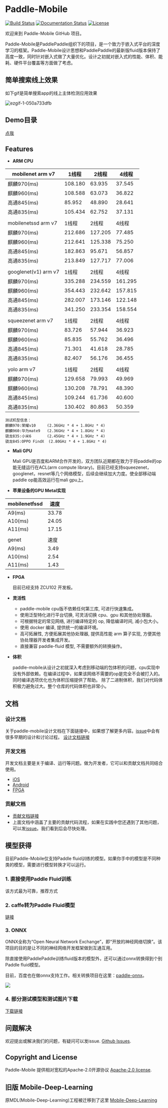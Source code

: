 # Paddle-Mobile
 
[![Build Status](https://travis-ci.org/PaddlePaddle/paddle-mobile.svg?branch=develop&longCache=true&style=flat-square)](https://travis-ci.org/PaddlePaddle/paddle-mobile)
[![Documentation Status](https://img.shields.io/badge/中文文档-最新-brightgreen.svg)](https://github.com/PaddlePaddle/paddle-mobile/tree/develop/doc)
[![License](https://img.shields.io/badge/license-Apache%202-blue.svg)](LICENSE)

<!--[![Release](https://img.shields.io/github/release/PaddlePaddle/Paddle-Mobile.svg)](https://github.com/PaddlePaddle/Paddle-Mobile/releases)
[![License](https://img.shields.io/badge/license-Apache%202-blue.svg)](LICENSE)-->


欢迎来到 Paddle-Mobile GitHub 项目。

Paddle-Mobile是PaddlePaddle组织下的项目，是一个致力于嵌入式平台的深度学习的框架。Paddle-Mobile设计思想和PaddlePaddle的最新版fluid版本保持了高度一致，同时针对嵌入式做了大量优化。设计之初就对嵌入式的性能、体积、能耗、硬件平台覆盖等方面做了考虑。

## 简单搜索线上效果

如下gif是简单搜索app的线上主体检测应用效果

![ezgif-1-050a733dfb](http://otkwwi4x8.bkt.clouddn.com/2018-07-05-ezgif-1-050a733dfb.gif)

## Demo目录

[点我](https://github.com/PaddlePaddle/paddle-mobile/tree/develop/demo)

## Features

- **ARM CPU**

|mobilenet arm v7|1线程|2线程|4线程|
|------------|----|-----|-----|
|麒麟970(ms)|108.180|63.935|37.545|
|麒麟960(ms)|108.588|63.073|36.822|
|高通845(ms)|85.952|48.890|28.641|
|高通835(ms)|105.434|62.752|37.131|
|||||
|mobilenetssd arm v7|1线程|2线程|4线程|
|麒麟970(ms)|212.686|127.205|77.485|
|麒麟960(ms)|212.641|125.338|75.250|
|高通845(ms)|182.863|95.671|56.857|
|高通835(ms)|213.849|127.717|77.006|
|||||
|googlenet(v1) arm v7|1线程|2线程|4线程|
|麒麟970(ms)|335.288|234.559|161.295|
|麒麟960(ms)|354.443|232.642|157.815|
|高通845(ms)|282.007|173.146|122.148|
|高通835(ms)|341.250|233.354|158.554|
|||||
|squeezenet arm v7|1线程|2线程|4线程|
|麒麟970(ms)|83.726|57.944|36.923|
|麒麟960(ms)|85.835|55.762|36.496|
|高通845(ms)|71.301|41.618|28.785|
|高通835(ms)|82.407|56.176|36.455|
|||||
|yolo arm v7|1线程|2线程|4线程|
|麒麟970(ms)|129.658|79.993|49.969|
|麒麟960(ms)|130.208|78.791|48.390|
|高通845(ms)|109.244|61.736|40.600|
|高通835(ms)|130.402|80.863|50.359|

    测试机型信息：
    麒麟970:荣耀v10     (2.36GHz * 4 + 1.8GHz * 4)
    麒麟960:华为mate9   (2.36GHz * 4 + 1.8GHz * 4)
    骁龙835:小米6       (2.45GHz * 4 + 1.9GHz * 4)
    骁龙845:OPPO FindX  (2.80GHz * 4 + 1.8GHz * 4)
    
- **Mali GPU**

    Mali GPU是百度和ARM合作开发的，双方团队近期都在致力于将paddle的op能无缝运行在ACL(arm compute library)。目前已经支持squeezenet，googlenet，resnet等几个网络模型，后续会继续加大力度。使全部移动端paddle op能高效运行在mali gpu上。 

- **苹果设备的GPU Metal实现**

|mobilenetfssd|速度|
|------------|-----|
|A9(ms)|33.78|
|A10(ms)|24.05|
|A11(ms)|17.15|
|||
|genet|速度|
|A9(ms) |3.49|
|A10(ms)|2.54|
|A11(ms)|1.43|


- **FPGA**

    目前已经支持 ZCU102 开发板。

- **灵活性**

    * paddle-mobile cpu版不依赖任何第三库, 可进行快速集成。
    * 使用泛型特化进行平台切换, 可灵活切换 cpu、gpu 和其他协处理器。
    * 可根据特定的常见网络, 进行编译特定的 op, 降低编译时间, 减小包大小。
    * 使用 docker 编译, 提供统一的编译环境。
    * 高可拓展性, 方便拓展其他协处理器, 提供高性能 arm 算子实现, 方便其他协处理器开发者集成开发。
    * 直接兼容 paddle-fluid 模型, 不需要额外的转换操作。

- **体积**

    paddle-mobile从设计之初就深入考虑到移动端的包体积的问题，cpu实现中没有外部依赖。在编译过程中，如果该网络不需要的op是完全不会被打入的。同时编译选项优化也为体积压缩提供了帮助。
    除了二进制体积，我们对代码体积极力避免过大。整个仓库的代码体积也非常小。


## 文档

### 设计文档

关于paddle-mobile设计文档在下面链接中，如果想了解更多内容。[issue](https://github.com/PaddlePaddle/paddle-mobile/issues)中会有很多早期的设计和讨论过程。
[设计文档链接](https://github.com/PaddlePaddle/paddle-mobile/blob/develop/doc/design_doc.md)

### 开发文档

开发文档主要是关于编译、运行等问题。做为开发者，它可以和贡献文档共同结合使用。
* [iOS](https://github.com/PaddlePaddle/paddle-mobile/blob/develop/doc/development_ios.md)
* [Android](https://github.com/PaddlePaddle/paddle-mobile/blob/develop/doc/development_android.md)
* [FPGA](https://github.com/PaddlePaddle/paddle-mobile/blob/develop/doc/development_fpga.md)

### 贡献文档
- [贡献文档链接](https://github.com/PaddlePaddle/paddle-mobile/blob/develop/CONTRIBUTING.md)
- 上面文档中涵盖了主要的贡献代码流程，如果在实践中您还遇到了其他问题，可以发[issue](https://github.com/PaddlePaddle/paddle-mobile/issues)。我们看到后会尽快处理。


## 模型获得
目前Paddle-Mobile仅支持Paddle fluid训练的模型。如果你手中的模型是不同种类的模型，需要进行模型转换才可以运行。
### 1. 直接使用Paddle Fluid训练
该方式最为可靠，推荐方式
### 2. caffe转为Paddle Fluid模型
[链接](https://github.com/PaddlePaddle/models/tree/develop/fluid/image_classification/caffe2fluid)
### 3. ONNX
ONNX全称为“Open Neural Network Exchange”，即“开放的神经网络切换”。该项目的目的是让不同的神经网络开发框架做到互通互用。

除直接使用PaddlePaddle训练fluid版本的模型外，还可以通过onnx转换得到个别Paddle fluid模型。

目前，百度也在做onnx支持工作。相关转换项目在这里：[paddle-onnx](https://github.com/PaddlePaddle/paddle-onnx)。

![](http://7xop3k.com1.z0.glb.clouddn.com/15311951836000.jpg)

### 4. 部分测试模型和测试图片下载
[下载链接](http://mms-graph.bj.bcebos.com/paddle-mobile%2FmodelsAndImages.zip)

## 问题解决

欢迎提出或解决我们的问题，有疑问可以发issue. [Github Issues](https://github.com/PaddlePaddle/paddle-mobile/issues).

## Copyright and License
Paddle-Mobile 提供相对宽松的Apache-2.0开源协议 [Apache-2.0 license](LICENSE).


## 旧版 Mobile-Deep-Learning
原MDL(Mobile-Deep-Learning)工程被迁移到了这里 [Mobile-Deep-Learning](https://github.com/allonli/mobile-deep-learning) 


